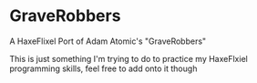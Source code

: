 # GraveRobbers
A HaxeFlixel Port of Adam Atomic's "GraveRobbers"

This is just something I'm trying to do to practice my HaxeFlxiel programming skills, feel free to add onto it though
